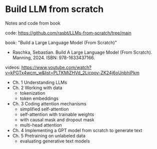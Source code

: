# Build LLM from scratch
Notes and code from book

code: https://github.com/rasbt/LLMs-from-scratch/tree/main

book: "Build a Large Language Model (From Scratch)"
- Raschka, Sebastian. Build A Large Language Model (From Scratch). Manning, 2024. ISBN: 978-1633437166.

videos: https://www.youtube.com/watch?v=kPGTx4wcm_w&list=PLTKMiZHVd_2Licpov-ZK24j6oUnbhiPkm


- Ch. 1 Understanding LLMs
- Ch. 2 Working with data
  - tokenization
  - token embeddings
- Ch. 3 Coding attention mechanisms
  - simplified self-attention
  - self-attention with trainable weights
  - with causal mask and dropout mask
  - multi-head attention
- Ch. 4 Implementing a GPT model from scratch to generate text
- Ch. 5 Pretraining on unlabeled data
  - evaluating generative text models